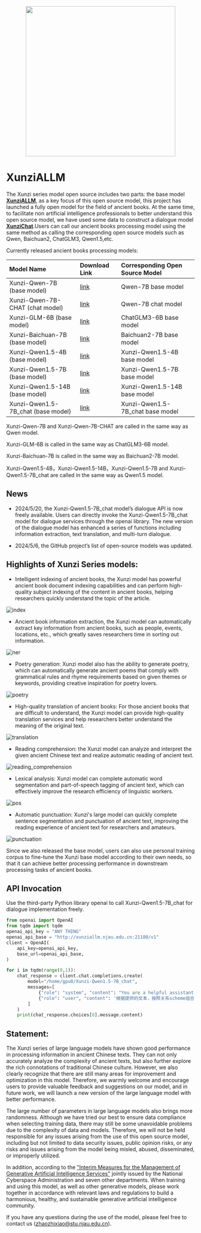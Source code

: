 <div align="center">
  <img src="./web/荀子logonew.png" width="400"/>
</div>

# XunziALLM

The Xunzi series model open source includes two parts: the base model [**XunziALLM**](https://modelscope.cn/models/Xunzillm4cc/Xunzi-Qwen), as a key focus of this open source model, this project has launched a fully open model for the field of ancient books. At the same time, to facilitate non artificial intelligence professionals to better understand this open source model, we have used some data to construct a dialogue model [**XunziChat**](https://modelscope.cn/models/Xunzillm4cc/Xunzi-Qwen-Chat).Users can call our ancient books processing model using the same method as calling the corresponding open source models such as Qwen, Baichuan2, ChatGLM3, Qwen1.5,etc.

 Currently released ancient books processing models:
 
 | Model Name | Download Link | Corresponding Open Source Model |
 | :----------------------------- | :----------------------------------------------------------- | :--------------------------------|
 |Xunzi-Qwen-7B (base model) | [link](https://modelscope.cn/models/Xunzillm4cc/Xunzi-Qwen) | Qwen-7B base model |
 |Xunzi-Qwen-7B-CHAT (chat model) | [link](https://modelscope.cn/models/Xunzillm4cc/Xunzi-Qwen-Chat) | Qwen-7B chat model |
 |Xunzi-GLM-6B (base model) | [link](https://modelscope.cn/models/Xunzillm4cc/Xunzi-GLM) | ChatGLM3-6B base model |
 |Xunzi-Baichuan-7B (base model) | [link](https://modelscope.cn/models/Xunzillm4cc/Xunzi-Baichuan) | Baichuan2-7B base model |
 |Xunzi-Qwen1.5-4B (base model) | [link](https://modelscope.cn/models/Xunzillm4cc/Xunzi-Qwen1.5-4B) | Xunzi-Qwen1.5-4B base model |
 |Xunzi-Qwen1.5-7B (base model) | [link](https://modelscope.cn/models/Xunzillm4cc/Xunzi-Qwen1.5-7B) | Xunzi-Qwen1.5-7B base model |
 |Xunzi-Qwen1.5-14B (base model) | [link](https://modelscope.cn/models/Xunzillm4cc/Xunzi-Qwen1.5-14B) | Xunzi-Qwen1.5-14B base model |
 |Xunzi-Qwen1.5-7B_chat (base model) | [link](https://modelscope.cn/models/Xunzillm4cc/Xunzi-Qwen1.5-7B_chat) | Xunzi-Qwen1.5-7B_chat base model |
 
 Xunzi-Qwen-7B and Xunzi-Qwen-7B-CHAT are called in the same way as Qwen model.
 
 Xunzi-GLM-6B is called in the same way as ChatGLM3-6B model.
 
 Xunzi-Baichuan-7B is called in the same way as Baichuan2-7B model.

 Xunzi-Qwen1.5-4B，Xunzi-Qwen1.5-14B，Xunzi-Qwen1.5-7B and Xunzi-Qwen1.5-7B_chat are called in the same way as Qwen1.5 model.

## News

- 2024/5/20, the Xunzi-Qwen1.5-7B_chat model’s dialogue API is now freely available. Users can directly invoke the Xunzi-Qwen1.5-7B_chat model for dialogue services through the openai library. The new version of the dialogue model has enhanced a series of functions including information extraction, text translation, and multi-turn dialogue.

- 2024/5/6, the GitHub project’s list of open-source models was updated.
 

## Highlights of Xunzi Series models:

* Intelligent indexing of ancient books, the Xunzi model has powerful ancient book document indexing capabilities and can perform high-quality subject indexing of the content in ancient books, helping researchers quickly understand the topic of the article.

![index](./examples/index.png)
* Ancient book information extraction, the Xunzi model can automatically extract key information from ancient books, such as people, events, locations, etc., which greatly saves researchers time in sorting out information.

![ner](./examples/ner.png)
* Poetry generation: Xunzi model also has the ability to generate poetry, which can automatically generate ancient poems that comply with grammatical rules and rhyme requirements based on given themes or keywords, providing creative inspiration for poetry lovers.

![poetry](./examples/poetry.png)
* High-quality translation of ancient books: For those ancient books that are difficult to understand, the Xunzi model can provide high-quality translation services and help researchers better understand the meaning of the original text.

![translation](./examples/translation.png)
* Reading comprehension: the Xunzi model can analyze and interpret the given ancient Chinese text and realize automatic reading of ancient text.

![reading_comprehension](./examples/reading_comprehension.png)
* Lexical analysis: Xunzi model can complete automatic word segmentation and part-of-speech tagging of ancient text, which can effectively improve the research efficiency of linguistic workers.

![pos](./examples/pos.png)
* Automatic punctuation: Xunzi's large model can quickly complete sentence segmentation and punctuation of ancient text, improving the reading experience of ancient text for researchers and amateurs.

![punctuation](./examples/punctuation.png)

Since we also released the base model, users can also use personal training corpus to fine-tune the Xunzi base model according to their own needs, so that it can achieve better processing performance in downstream processing tasks of ancient books.

## API Invocation

Use the third-party Python library openai to call Xunzi-Qwen1.5-7B_chat for dialogue implementation freely.

```python
from openai import OpenAI
from tqdm import tqdm
openai_api_key = "ANY THING"
openai_api_base = "http://xunziallm.njau.edu.cn:21180/v1"
client = OpenAI(
    api_key=openai_api_key,
    base_url=openai_api_base,
)

for i in tqdm(range(0,1)):
    chat_response = client.chat.completions.create(
        model="/home/gpu0/Xunzi-Qwen1.5-7B_chat",
        messages=[
            {"role": "system", "content": "You are a helpful assistant."},
            {"role": "user", "content": '根据提供的文本，按照关系scheme组合(人物, PO/官職, 官職),(人物, PP/態度傾向/消極, 人物),(人物, PL/其他, 地点),(人物, PL/居, 地点),(人物代词, 態度傾向/消極, 人物)抽取出符合描述的关系三元组\n奏上，上令公卿列侯宗室集議，莫敢難，獨竇嬰爭之，由此與錯有卻。'},
        ]
    )
    print(chat_response.choices[0].message.content)
```

## Statement:

The Xunzi series of large language models have shown good performance in processing information in ancient Chinese texts. They can not only accurately analyze the complexity of ancient texts, but also further explore the rich connotations of traditional Chinese culture. However, we also clearly recognize that there are still many areas for improvement and optimization in this model. Therefore, we warmly welcome and encourage users to provide valuable feedback and suggestions on our model, and in future work, we will launch a new version of the large language model with better performance.

The large number of parameters in large language models also brings more randomness. Although we have tried our best to ensure data compliance when selecting training data, there may still be some unavoidable problems due to the complexity of data and models. Therefore, we will not be held responsible for any issues arising from the use of this open source model, including but not limited to data security issues, public opinion risks, or any risks and issues arising from the model being misled, abused, disseminated, or improperly utilized.

In addition, according to the ["Interim Measures for the Management of Generative Artificial Intelligence Services"](http://www.cac.gov.cn/2023-07/13/c_1690898327029107.htm) jointly issued by the National Cyberspace Administration and seven other departments. When training and using this model, as well as other generative models, please work together in accordance with relevant laws and regulations to build a harmonious, healthy, and sustainable generative artificial intelligence community.

If you have any questions during the use of the model, please feel free to contact us (zhaozhixiao@stu.njau.edu.cn).
